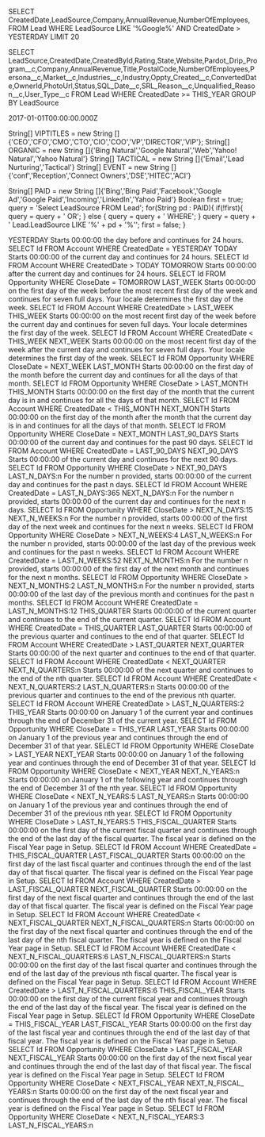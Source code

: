 SELECT CreatedDate,LeadSource,Company,AnnualRevenue,NumberOfEmployees,
FROM Lead
WHERE LeadSource LIKE '%Google%' AND CreatedDate > YESTERDAY
LIMIT 20

SELECT LeadSource,CreatedDate,CreatedById,Rating,State,Website,Pardot_Drip_Program__c,Company,AnnualRevenue,Title,PostalCode,NumberOfEmployees,Persona__c,Market__c,Industries__c,Industry,Oppty_Created__c,ConvertedDate,OwnerId,PhotoUrl,Status,SQL_Date__c,SRL_Reason__c,Unqualified_Reason__c,User_Type__c
  FROM Lead
  WHERE CreatedDate >= THIS_YEAR
GROUP BY LeadSource

2017-01-01T00:00:00.000Z

String[]  VIPTITLES = new String []{'CEO','CFO','CMO','CTO','CIO','COO','VP','DIRECTOR','VIP'};
String[]  ORGANIC = new String []{'Bing Natural','Google Natural','Web','Yahoo! Natural','Yahoo Natural'}
String[]  TACTICAL = new String []{'Email','Lead Nurturing','Tactical'}
String[]  EVENT = new String []{'conf','Reception','Connect Owners','DSE','HITEC','ACI'}

String[]  PAID = new String []{'Bing','Bing Paid','Facebook','Google Ad','Google Paid','Incoming','LinkedIn','Yahoo Paid'}
Boolean first = true;
query = 'Select LeadSource FROM Lead';
for(String pd : PAID){
    if(!first){
        query = query + ' OR';
    } else {
        query = query + ' WHERE';
    }
    query = query + ' Lead.LeadSource LIKE \'%' + pd + '%\'';
    first = false;
}


YESTERDAY	Starts 00:00:00 the day before and continues for 24 hours.	SELECT Id FROM Account WHERE CreatedDate = YESTERDAY
TODAY	Starts 00:00:00 of the current day and continues for 24 hours.	SELECT Id FROM Account WHERE CreatedDate > TODAY
TOMORROW	Starts 00:00:00 after the current day and continues for 24 hours.	SELECT Id FROM Opportunity WHERE CloseDate = TOMORROW
LAST_WEEK	Starts 00:00:00 on the first day of the week before the most recent first day of the week and continues for seven full days. Your locale determines the first day of the week.	SELECT Id FROM Account WHERE CreatedDate > LAST_WEEK
THIS_WEEK	Starts 00:00:00 on the most recent first day of the week before the current day and continues for seven full days. Your locale determines the first day of the week.	SELECT Id FROM Account WHERE CreatedDate < THIS_WEEK
NEXT_WEEK	Starts 00:00:00 on the most recent first day of the week after the current day and continues for seven full days. Your locale determines the first day of the week.	SELECT Id FROM Opportunity WHERE CloseDate = NEXT_WEEK
LAST_MONTH	Starts 00:00:00 on the first day of the month before the current day and continues for all the days of that month.	SELECT Id FROM Opportunity WHERE CloseDate > LAST_MONTH
THIS_MONTH	Starts 00:00:00 on the first day of the month that the current day is in and continues for all the days of that month.	SELECT Id FROM Account WHERE CreatedDate < THIS_MONTH
NEXT_MONTH	Starts 00:00:00 on the first day of the month after the month that the current day is in and continues for all the days of that month.	SELECT Id FROM Opportunity WHERE CloseDate = NEXT_MONTH
LAST_90_DAYS	Starts 00:00:00 of the current day and continues for the past 90 days.	SELECT Id FROM Account WHERE CreatedDate = LAST_90_DAYS
NEXT_90_DAYS	Starts 00:00:00 of the current day and continues for the next 90 days.	SELECT Id FROM Opportunity WHERE CloseDate > NEXT_90_DAYS
LAST_N_DAYS:n	For the number n provided, starts 00:00:00 of the current day and continues for the past n days.	SELECT Id FROM Account WHERE CreatedDate = LAST_N_DAYS:365
NEXT_N_DAYS:n	For the number n provided, starts 00:00:00 of the current day and continues for the next n days.	SELECT Id FROM Opportunity WHERE CloseDate > NEXT_N_DAYS:15
NEXT_N_WEEKS:n	For the number n provided, starts 00:00:00 of the first day of the next week and continues for the next n weeks.	SELECT Id FROM Opportunity WHERE CloseDate > NEXT_N_WEEKS:4
LAST_N_WEEKS:n	For the number n provided, starts 00:00:00 of the last day of the previous week and continues for the past n weeks.	SELECT Id FROM Account WHERE CreatedDate = LAST_N_WEEKS:52
NEXT_N_MONTHS:n	For the number n provided, starts 00:00:00 of the first day of the next month and continues for the next n months.	SELECT Id FROM Opportunity WHERE CloseDate > NEXT_N_MONTHS:2
LAST_N_MONTHS:n	For the number n provided, starts 00:00:00 of the last day of the previous month and continues for the past n months.	SELECT Id FROM Account WHERE CreatedDate = LAST_N_MONTHS:12
THIS_QUARTER	Starts 00:00:00 of the current quarter and continues to the end of the current quarter.	SELECT Id FROM Account WHERE CreatedDate = THIS_QUARTER
LAST_QUARTER	Starts 00:00:00 of the previous quarter and continues to the end of that quarter.	SELECT Id FROM Account WHERE CreatedDate > LAST_QUARTER
NEXT_QUARTER	Starts 00:00:00 of the next quarter and continues to the end of that quarter.	SELECT Id FROM Account WHERE CreatedDate < NEXT_QUARTER
NEXT_N_QUARTERS:n	Starts 00:00:00 of the next quarter and continues to the end of the nth quarter.	SELECT Id FROM Account WHERE CreatedDate < NEXT_N_QUARTERS:2
LAST_N_QUARTERS:n	Starts 00:00:00 of the previous quarter and continues to the end of the previous nth quarter.	SELECT Id FROM Account WHERE CreatedDate > LAST_N_QUARTERS:2
THIS_YEAR	Starts 00:00:00 on January 1 of the current year and continues through the end of December 31 of the current year.	SELECT Id FROM Opportunity WHERE CloseDate = THIS_YEAR
LAST_YEAR	Starts 00:00:00 on January 1 of the previous year and continues through the end of December 31 of that year.	SELECT Id FROM Opportunity WHERE CloseDate > LAST_YEAR
NEXT_YEAR	Starts 00:00:00 on January 1 of the following year and continues through the end of December 31 of that year.	SELECT Id FROM Opportunity WHERE CloseDate < NEXT_YEAR
NEXT_N_YEARS:n	Starts 00:00:00 on January 1 of the following year and continues through the end of December 31 of the nth year.	SELECT Id FROM Opportunity WHERE CloseDate < NEXT_N_YEARS:5
LAST_N_YEARS:n	Starts 00:00:00 on January 1 of the previous year and continues through the end of December 31 of the previous nth year.	SELECT Id FROM Opportunity WHERE CloseDate > LAST_N_YEARS:5
THIS_FISCAL_QUARTER	Starts 00:00:00 on the first day of the current fiscal quarter and continues through the end of the last day of the fiscal quarter. The fiscal year is defined on the Fiscal Year page in Setup.	SELECT Id FROM Account WHERE CreatedDate = THIS_FISCAL_QUARTER
LAST_FISCAL_QUARTER	Starts 00:00:00 on the first day of the last fiscal quarter and continues through the end of the last day of that fiscal quarter. The fiscal year is defined on the Fiscal Year page in Setup.	SELECT Id FROM Account WHERE CreatedDate > LAST_FISCAL_QUARTER
NEXT_FISCAL_QUARTER	Starts 00:00:00 on the first day of the next fiscal quarter and continues through the end of the last day of that fiscal quarter. The fiscal year is defined on the Fiscal Year page in Setup.	SELECT Id FROM Account WHERE CreatedDate < NEXT_FISCAL_QUARTER
NEXT_N_FISCAL_​QUARTERS:n	Starts 00:00:00 on the first day of the next fiscal quarter and continues through the end of the last day of the nth fiscal quarter. The fiscal year is defined on the Fiscal Year page in Setup.	SELECT Id FROM Account WHERE CreatedDate < NEXT_N_FISCAL_QUARTERS:6
LAST_N_FISCAL_​QUARTERS:n	Starts 00:00:00 on the first day of the last fiscal quarter and continues through the end of the last day of the previous nth fiscal quarter. The fiscal year is defined on the Fiscal Year page in Setup.	SELECT Id FROM Account WHERE CreatedDate > LAST_N_FISCAL_QUARTERS:6
THIS_FISCAL_YEAR	Starts 00:00:00 on the first day of the current fiscal year and continues through the end of the last day of the fiscal year. The fiscal year is defined on the Fiscal Year page in Setup.	SELECT Id FROM Opportunity WHERE CloseDate = THIS_FISCAL_YEAR
LAST_FISCAL_YEAR	Starts 00:00:00 on the first day of the last fiscal year and continues through the end of the last day of that fiscal year. The fiscal year is defined on the Fiscal Year page in Setup.	SELECT Id FROM Opportunity WHERE CloseDate > LAST_FISCAL_YEAR
NEXT_FISCAL_YEAR	Starts 00:00:00 on the first day of the next fiscal year and continues through the end of the last day of that fiscal year. The fiscal year is defined on the Fiscal Year page in Setup.	SELECT Id FROM Opportunity WHERE CloseDate < NEXT_FISCAL_YEAR
NEXT_N_FISCAL_​YEARS:n	Starts 00:00:00 on the first day of the next fiscal year and continues through the end of the last day of the nth fiscal year. The fiscal year is defined on the Fiscal Year page in Setup.	SELECT Id FROM Opportunity WHERE CloseDate < NEXT_N_FISCAL_YEARS:3
LAST_N_FISCAL_​YEARS:n

